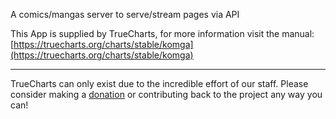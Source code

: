 A comics/mangas server to serve/stream pages via API

This App is supplied by TrueCharts, for more information visit the manual: [https://truecharts.org/charts/stable/komga](https://truecharts.org/charts/stable/komga)

---

TrueCharts can only exist due to the incredible effort of our staff.
Please consider making a [donation](https://truecharts.org/about/sponsor) or contributing back to the project any way you can!
